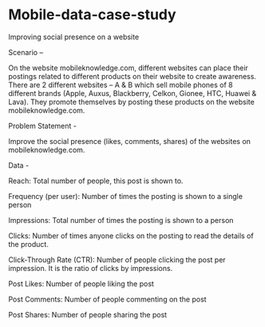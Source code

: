 # Mobile-data-case-study
Improving social presence on a website

Scenario –

On the website mobileknowledge.com, different websites can place their postings related to different products on their website to create awareness. There are 2 different websites – A & B which sell mobile phones of 8 different brands (Apple, Auxus, Blackberry, Celkon, Gionee, HTC, Huawei & Lava). They promote themselves by posting these products on the website mobileknowledge.com.

Problem Statement -

Improve the social presence (likes, comments, shares) of the websites on mobileknowledge.com.

Data -

Reach: Total number of people, this post is shown to.

Frequency (per user): Number of times the posting is shown to a single person

Impressions: Total number of times the posting is shown to a person

Clicks: Number of times anyone clicks on the posting to read the details of the product.

Click-Through Rate (CTR): Number of people clicking the post per impression. It is the ratio of clicks by impressions.

Post Likes: Number of people liking the post

Post Comments: Number of people commenting on the post

Post Shares: Number of people sharing the post
